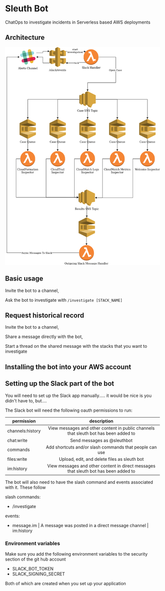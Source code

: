 # Sleuth Bot

ChatOps to investigate incidents in Serverless based AWS deployments

## Architecture

![architecture](./images/architecture.png?raw=true "architecture")

## Basic usage

Invite the bot to a channel,

Ask the bot to investigate with `/investigate [STACK_NAME]`

## Request historical record

Invite the bot to a channel,

Share a message directly with the bot,

Start a thread on the shared message with the stacks that you want to investigate

## Installing the bot into your AWS account

## Setting up the Slack part of the bot

You will need to set up the Slack app manually..... it would be nice is you didn't have to, but....

The Slack bot will need the following oauth permissions to run:

| permission       |                                     description                                      |
| ---------------- | :----------------------------------------------------------------------------------: |
| channels:history | View messages and other content in public channels that sleuth bot has been added to |
| chat:write       |                             Send messages as @sleuthbot                              |
| commands         |               Add shortcuts and/or slash commands that people can use                |
| files:write      |                     Upload, edit, and delete files as sleuth bot                     |
| im:history       | View messages and other content in direct messages that sleuth bot has been added to |

The bot will also need to have the slash command and events associated with it.
These follow

slash commands:

- /investigate

events:

- message.im | A message was posted in a direct message channel | im:history

### Environment variables

Make sure you add the following environment variables to the security section of the git hub account

- SLACK_BOT_TOKEN
- SLACK_SIGNING_SECRET

Both of which are created when you set up your application
